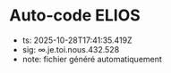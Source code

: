 # Auto-code ELIOS
- ts: 2025-10-28T17:41:35.419Z
- sig: ∞.je.toi.nous.432.528
- note: fichier généré automatiquement
